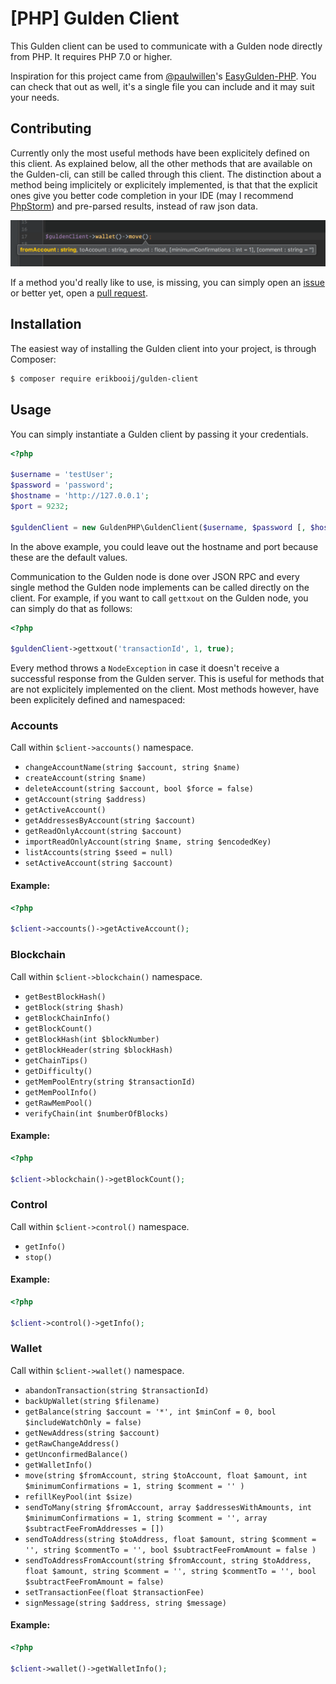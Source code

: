 # [PHP] Gulden Client

This Gulden client can be used to communicate with a Gulden node directly from PHP. It requires PHP 7.0 or higher.

Inspiration for this project came from [@paulwillen](https://github.com/paulwillen)'s [EasyGulden-PHP](https://github.com/paulwillen/EasyGulden-PHP). You can check that out as well, it's a single file you can include and it may suit your needs.

## Contributing

Currently only the most useful methods have been explicitely defined on this client. As explained below, all the other methods that are available on the Gulden-cli, can still be called through this client. The distinction about a method being implicitely or explicitely implemented, is that that the explicit ones give you better code completion in your IDE (may I recommend [PhpStorm](https://www.jetbrains.com/phpstorm/)) and pre-parsed results, instead of raw json data.

![Code Completion](/readme-images/code-completion-move.png?raw=true "Code Completion")

If a method you'd really like to use, is missing, you can simply open an [issue](https://github.com/ErikBooij/php-gulden-client/issues) or better yet, open a [pull request](https://github.com/ErikBooij/php-gulden-client/pulls).

## Installation
The easiest way of installing the Gulden client into your project, is through Composer:

```bash
$ composer require erikbooij/gulden-client
```

## Usage
You can simply instantiate a Gulden client by passing it your credentials.

```php
<?php

$username = 'testUser';
$password = 'password';
$hostname = 'http://127.0.0.1';
$port = 9232;

$guldenClient = new GuldenPHP\GuldenClient($username, $password [, $hostname, $port]);
```

In the above example, you could leave out the hostname and port because these are the default values.

Communication to the Gulden node is done over JSON RPC and every single method the Gulden node implements can be called directly on the client. For example, if you want to call `gettxout` on the Gulden node, you can simply do that as follows:

```php
<?php

$guldenClient->gettxout('transactionId', 1, true);
```

Every method throws a `NodeException` in case it doesn't receive a successful response from the Gulden server. This is useful for methods that are not explicitely implemented on the client. Most methods however, have been explicitely defined and namespaced:

### Accounts

Call within `$client->accounts()` namespace.

- `changeAccountName(string $account, string $name)`
- `createAccount(string $name)`
- `deleteAccount(string $account, bool $force = false)`
- `getAccount(string $address)`
- `getActiveAccount()`
- `getAddressesByAccount(string $account)`
- `getReadOnlyAccount(string $account)`
- `importReadOnlyAccount(string $name, string $encodedKey)`
- `listAccounts(string $seed = null)`
- `setActiveAccount(string $account)`

#### Example:

```php
<?php

$client->accounts()->getActiveAccount();
```

### Blockchain

Call within `$client->blockchain()` namespace.

- `getBestBlockHash()`
- `getBlock(string $hash)`
- `getBlockChainInfo()`
- `getBlockCount()`
- `getBlockHash(int $blockNumber)`
- `getBlockHeader(string $blockHash)`
- `getChainTips()`
- `getDifficulty()`
- `getMemPoolEntry(string $transactionId)`
- `getMemPoolInfo()`
- `getRawMemPool()`
- `verifyChain(int $numberOfBlocks)`

#### Example:

```php
<?php

$client->blockchain()->getBlockCount();
```

### Control

Call within `$client->control()` namespace.

- `getInfo()`
- `stop()`

#### Example:

```php
<?php

$client->control()->getInfo();
```

### Wallet

Call within `$client->wallet()` namespace.

- `abandonTransaction(string $transactionId)`
- `backUpWallet(string $filename)`
- `getBalance(string $account = '*', int $minConf = 0, bool $includeWatchOnly = false)`
- `getNewAddress(string $account)`
- `getRawChangeAddress()`
- `getUnconfirmedBalance()`
- `getWalletInfo()`
- `move(string $fromAccount, string $toAccount, float $amount, int $minimumConfirmations = 1, string $comment = '' )`
- `refillKeyPool(int $size)`
- `sendToMany(string $fromAccount, array $addressesWithAmounts, int $minimumConfirmations = 1, string $comment = '', array $subtractFeeFromAddresses = [])`
- `sendToAddress(string $toAddress, float $amount, string $comment = '', string $commentTo = '', bool $subtractFeeFromAmount = false )`
- `sendToAddressFromAccount(string $fromAccount, string $toAddress, float $amount, string $comment = '', string $commentTo = '', bool $subtractFeeFromAmount = false)`
- `setTransactionFee(float $transactionFee)`
- `signMessage(string $address, string $message)`

#### Example:

```php
<?php

$client->wallet()->getWalletInfo();
```
